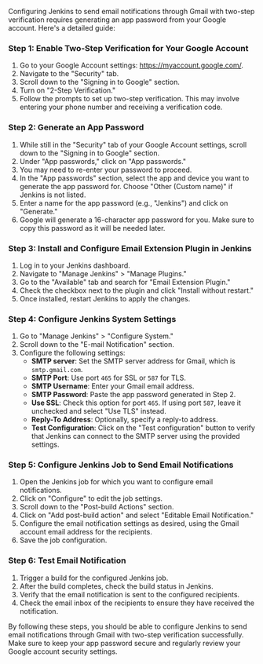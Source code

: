 Configuring Jenkins to send email notifications through Gmail with two-step verification requires generating an app password from your Google account. Here's a detailed guide:

### Step 1: Enable Two-Step Verification for Your Google Account
1. Go to your Google Account settings: https://myaccount.google.com/.
2. Navigate to the "Security" tab.
3. Scroll down to the "Signing in to Google" section.
4. Turn on "2-Step Verification."
5. Follow the prompts to set up two-step verification. This may involve entering your phone number and receiving a verification code.

### Step 2: Generate an App Password
1. While still in the "Security" tab of your Google Account settings, scroll down to the "Signing in to Google" section.
2. Under "App passwords," click on "App passwords."
3. You may need to re-enter your password to proceed.
4. In the "App passwords" section, select the app and device you want to generate the app password for. Choose "Other (Custom name)" if Jenkins is not listed.
5. Enter a name for the app password (e.g., "Jenkins") and click on "Generate."
6. Google will generate a 16-character app password for you. Make sure to copy this password as it will be needed later.

### Step 3: Install and Configure Email Extension Plugin in Jenkins
1. Log in to your Jenkins dashboard.
2. Navigate to "Manage Jenkins" > "Manage Plugins."
3. Go to the "Available" tab and search for "Email Extension Plugin."
4. Check the checkbox next to the plugin and click "Install without restart."
5. Once installed, restart Jenkins to apply the changes.

### Step 4: Configure Jenkins System Settings
1. Go to "Manage Jenkins" > "Configure System."
2. Scroll down to the "E-mail Notification" section.
3. Configure the following settings:
   - **SMTP server**: Set the SMTP server address for Gmail, which is `smtp.gmail.com`.
   - **SMTP Port**: Use port `465` for SSL or `587` for TLS.
   - **SMTP Username**: Enter your Gmail email address.
   - **SMTP Password**: Paste the app password generated in Step 2.
   - **Use SSL**: Check this option for port `465`. If using port `587`, leave it unchecked and select "Use TLS" instead.
   - **Reply-To Address**: Optionally, specify a reply-to address.
   - **Test Configuration**: Click on the "Test configuration" button to verify that Jenkins can connect to the SMTP server using the provided settings.

### Step 5: Configure Jenkins Job to Send Email Notifications
1. Open the Jenkins job for which you want to configure email notifications.
2. Click on "Configure" to edit the job settings.
3. Scroll down to the "Post-build Actions" section.
4. Click on "Add post-build action" and select "Editable Email Notification."
5. Configure the email notification settings as desired, using the Gmail account email address for the recipients.
6. Save the job configuration.

### Step 6: Test Email Notification
1. Trigger a build for the configured Jenkins job.
2. After the build completes, check the build status in Jenkins.
3. Verify that the email notification is sent to the configured recipients.
4. Check the email inbox of the recipients to ensure they have received the notification.

By following these steps, you should be able to configure Jenkins to send email notifications through Gmail with two-step verification successfully. Make sure to keep your app password secure and regularly review your Google account security settings.
